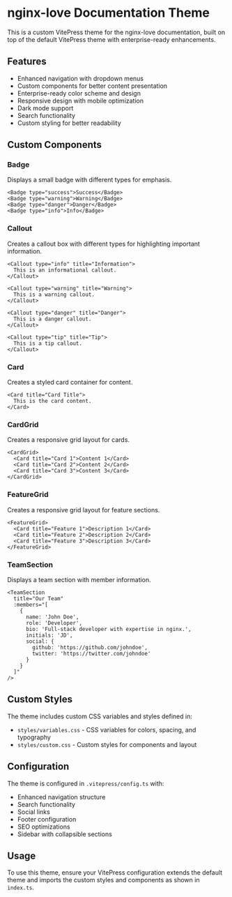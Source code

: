 # nginx-love Documentation Theme

This is a custom VitePress theme for the nginx-love documentation, built on top of the default VitePress theme with enterprise-ready enhancements.

## Features

- Enhanced navigation with dropdown menus
- Custom components for better content presentation
- Enterprise-ready color scheme and design
- Responsive design with mobile optimization
- Dark mode support
- Search functionality
- Custom styling for better readability

## Custom Components

### Badge

Displays a small badge with different types for emphasis.

```vue
<Badge type="success">Success</Badge>
<Badge type="warning">Warning</Badge>
<Badge type="danger">Danger</Badge>
<Badge type="info">Info</Badge>
```

### Callout

Creates a callout box with different types for highlighting important information.

```vue
<Callout type="info" title="Information">
  This is an informational callout.
</Callout>

<Callout type="warning" title="Warning">
  This is a warning callout.
</Callout>

<Callout type="danger" title="Danger">
  This is a danger callout.
</Callout>

<Callout type="tip" title="Tip">
  This is a tip callout.
</Callout>
```

### Card

Creates a styled card container for content.

```vue
<Card title="Card Title">
  This is the card content.
</Card>
```

### CardGrid

Creates a responsive grid layout for cards.

```vue
<CardGrid>
  <Card title="Card 1">Content 1</Card>
  <Card title="Card 2">Content 2</Card>
  <Card title="Card 3">Content 3</Card>
</CardGrid>
```

### FeatureGrid

Creates a responsive grid layout for feature sections.

```vue
<FeatureGrid>
  <Card title="Feature 1">Description 1</Card>
  <Card title="Feature 2">Description 2</Card>
  <Card title="Feature 3">Description 3</Card>
</FeatureGrid>
```

### TeamSection

Displays a team section with member information.

```vue
<TeamSection 
  title="Our Team"
  :members="[
    {
      name: 'John Doe',
      role: 'Developer',
      bio: 'Full-stack developer with expertise in nginx.',
      initials: 'JD',
      social: {
        github: 'https://github.com/johndoe',
        twitter: 'https://twitter.com/johndoe'
      }
    }
  ]"
/>
```

## Custom Styles

The theme includes custom CSS variables and styles defined in:

- `styles/variables.css` - CSS variables for colors, spacing, and typography
- `styles/custom.css` - Custom styles for components and layout

## Configuration

The theme is configured in `.vitepress/config.ts` with:

- Enhanced navigation structure
- Search functionality
- Social links
- Footer configuration
- SEO optimizations
- Sidebar with collapsible sections

## Usage

To use this theme, ensure your VitePress configuration extends the default theme and imports the custom styles and components as shown in `index.ts`.